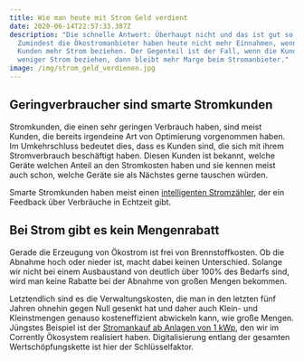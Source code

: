 ```yaml
---
title: Wie man heute mit Strom Geld verdient
date: 2020-06-14T22:57:33.387Z
description: "Die schnelle Antwort: Überhaupt nicht und das ist gut so!
  Zumindest die Ökostromanbieter haben heute nicht mehr Einnahmen, wenn ihre
  Kunden mehr Strom beziehen. Der Gegenteil ist der Fall, wenn die Kunden
  weniger Strom beziehen, dann bleibt mehr Marge beim Stromanbieter."
image: /img/strom_geld_verdienen.jpg
---
```

## Geringverbraucher sind smarte Stromkunden

Stromkunden, die einen sehr geringen Verbrauch haben, sind meist Kunden, die bereits irgendeine Art von Optimierung vorgenommen haben. Im Umkehrschluss bedeutet dies, dass es Kunden sind, die sich mit ihrem Stromverbrauch beschäftigt haben. Diesen Kunden ist bekannt, welche Geräte welchen Anteil an den Stromkosten haben und sie kennen meist auch schon, welche Geräte sie als Nächstes gerne tauschen würden.

Smarte Stromkunden haben meist einen [intelligenten Stromzähler](https://www.corrently.de/transparenz/bestellung-smartmeter/), der ein Feedback über Verbräuche in Echtzeit gibt.

## Bei Strom gibt es kein Mengenrabatt

Gerade die Erzeugung von Ökostrom ist frei von Brennstoffkosten. Ob die Abnahme hoch oder nieder ist, macht dabei keinen Unterschied. Solange wir nicht bei einem Ausbaustand von deutlich über 100% des Bedarfs sind, wird man keine Rabatte bei der Abnahme von großen Mengen bekommen.

Letztendlich sind es die Verwaltungskosten, die man in den letzten fünf Jahren ohnehin gegen Null gesenkt hat und daher auch Klein- und Kleinstmengen genauso kosteneffizient abwickeln kann, wie große Mengen. Jüngstes Beispiel ist der [Stromankauf ab Anlagen von 1 kWp](https://www.corrently.de/transparenz/wind-und-solarstromabnahme/), den wir im Corrently Ökosystem realisiert haben. Digitalisierung entlang der gesamten Wertschöpfungskette ist hier der Schlüsselfaktor.